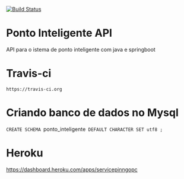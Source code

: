 [![Build Status](https://travis-ci.org/danielso2007/ponto-inteligente-api.svg?branch=master)](https://travis-ci.org/danielso2007/ponto-inteligente-api)

# Ponto Inteligente API
API para o istema de ponto inteligente com java e springboot

# Travis-ci

`https://travis-ci.org`

# Criando banco de dados no Mysql

`CREATE SCHEMA `ponto_inteligente` DEFAULT CHARACTER SET utf8 ;`

# Heroku

https://dashboard.heroku.com/apps/servicepinngopc